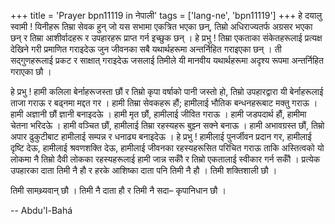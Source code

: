 +++
title = 'Prayer bpn11119 in नेपाली'
tags = ['lang-ne', 'bpn11119']
+++
हे दयालु स्वामी ! यिनीहरू तिम्रा सेवक हुन् जो यस सभामा एकत्रित भएका छन्, तिम्रो अधिराज्यतर्फ  अग्रसर भएका छन् र तिम्रा आशीर्वादहरू र उपहारहरू प्राप्त गर्न इच्छुक छन् । हे प्रभु ! तिम्रा एकताका संकेतहरूलाई प्रत्यक्ष देखिने गरी प्रमाणित गराइदेऊ जुन जीवनका सबै यथार्थहरूमा अन्तर्निहित गराइएका छन् । ती सद्गुणहरूलाई प्रकट र साक्षात् गराइदेऊ जसलाई तिमीले यी मानवीय यथार्थहरूमा अदृश्य रूपमा अन्तर्निहित गराएका छौ । 

हे प्रभु ! हामी कलिला बेर्नाहरूजस्ता छौं र तिम्रो कृपा वर्षाको पानी जस्तो हो, तिम्रो उपहारद्वारा यी बेर्नाहरूलाई ताजा गराऊ र बढ्नमा मद्दत गर । हामी तिम्रा सेवकहरू हौं; हामीलाई भौतिक बन्धनहरूबाट मक्तु गराऊ । हामी अज्ञानी छौं ज्ञानी बनाइदऊे । हामी मृत छौं, हामीलाई जीवित गराऊ । हामी जडपदार्थ हौं, हामीमा चेतना भरिदऊे । हामी वञ्चित छौं, हामीलाई तिम्रा रहस्यहरू बुझ्न सक्ने बनाऊ । हामी अभावग्रस्त छौं, तिम्रो अपार ढुकुटीबाट हामीलाई सम्पन्न र धनाढ्य बनाइदेऊ । हे प्रभु ! हामीलाई पुनर्जीवन प्रदान गर, हामीलाई दृष्टि देऊ, हामीलाई श्रवणशक्ति देऊ, हामीलाई जीवनका रहस्यहरूसित परिचित गराऊ ताकि अस्तित्वको यो लोकमा नै तिम्रो दैवी लोकका रहस्यहरूलाई हामी जान्न सकौँ र तिम्रो एकतालाई स्वीकार गर्न सकौँ । प्रत्येक उपहारका दाता तिमी नै हौ र हरके आशिष्का दाता पनि तिमी नै हौ । तिमी शक्तिशाली छौ । 

तिमी सामथ्र्यवान् छौ । तिमी नै दाता हौ र तिमी नै सदा– कृपानिधान छौ ।

-- Abdu'l-Bahá
